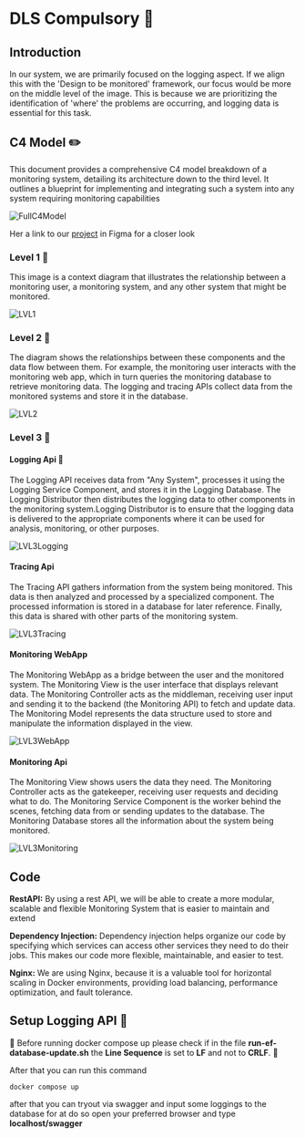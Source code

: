 # **DLS Compulsory** :monocle_face:

## Introduction

In our system, we are primarily focused on the logging aspect. If we align this with the 'Design to be monitored' framework, our focus would be more on the middle level of the image. This is because we are prioritizing the identification of 'where' the problems are occurring, and logging data is essential for this task.

## **C4 Model** :pencil2:

This document provides a comprehensive C4 model breakdown of a monitoring system, detailing its architecture down to the third level. It outlines a blueprint for implementing and integrating such a system into any system requiring monitoring capabilities

![FullC4Model](https://github.com/Rogengell/DLS-Compulsory-Logging-Api/blob/main/Diagrams/C4Model.png)

Her a link to our [project](https://www.figma.com/board/892iLuWnOICp8H1fiWFxyl/DLS-Compulsory?node-id=38-425&node-type=section&t=nANISoYMvT7RMDkZ-0) in Figma for a closer look

### **Level 1** :bricks:

This image is a context diagram that illustrates the relationship between a monitoring user, a monitoring system, and any other system that might be monitored.

![LVL1](https://github.com/Rogengell/DLS-Compulsory-Logging-Api/blob/main/Diagrams/Level%201%20Monetoring%20System%20context%20diagram.png)

### **Level 2** :hammer:

The diagram shows the relationships between these components and the data flow between them. For example, the monitoring user interacts with the monitoring web app, which in turn queries the monitoring database to retrieve monitoring data. The logging and tracing APIs collect data from the monitored systems and store it in the database.

![LVL2](https://github.com/Rogengell/DLS-Compulsory-Logging-Api/blob/main/Diagrams/Level%202%20Container%20diagram%20Monetoring%20System.png)

### **Level 3** :wrench:

#### Logging Api :goal_net:

The Logging API receives data from "Any System", processes it using the Logging Service Component, and stores it in the Logging Database. The Logging Distributor then distributes the logging data to other components in the monitoring system.Logging Distributor is to ensure that the logging data is delivered to the appropriate components where it can be used for analysis, monitoring, or other purposes.

![LVL3Logging](https://github.com/Rogengell/DLS-Compulsory-Logging-Api/blob/main/Diagrams/Level%203%20Components%20diagram%20-%20Logging%20API.png)

#### Tracing Api

The Tracing API gathers information from the system being monitored. This data is then analyzed and processed by a specialized component. The processed information is stored in a database for later reference. Finally, this data is shared with other parts of the monitoring system.

![LVL3Tracing](https://github.com/Rogengell/DLS-Compulsory-Logging-Api/blob/main/Diagrams/Level%203%20Components%20diagram%20-%20Tracing%20API.png)

#### Monitoring WebApp

The Monitoring WebApp as a bridge between the user and the monitored system. The Monitoring View is the user interface that displays relevant data. The Monitoring Controller acts as the middleman, receiving user input and sending it to the backend (the Monitoring API) to fetch and update data. The Monitoring Model represents the data structure used to store and manipulate the information displayed in the view.

![LVL3WebApp](https://github.com/Rogengell/DLS-Compulsory-Logging-Api/blob/main/Diagrams/Level%203%20Components%20diagram%20-%20Monitoring%20WebApp.png)

#### Monitoring Api

The Monitoring View shows users the data they need. The Monitoring Controller acts as the gatekeeper, receiving user requests and deciding what to do. The Monitoring Service Component is the worker behind the scenes, fetching data from or sending updates to the database. The Monitoring Database stores all the information about the system being monitored.

![LVL3Monitoring](https://github.com/Rogengell/DLS-Compulsory-Logging-Api/blob/main/Diagrams/Level%203%20Components%20diagram%20-%20Monitoring%20API.png)

## **Code**

**RestAPI:**
By using a rest API, we will be able to create a more modular, scalable and flexible Monitoring System that is easier to maintain and extend

**Dependency Injection:**
Dependency injection helps organize our code by specifying which services can access other services they need to do their jobs. This makes our code more flexible, maintainable, and easier to test.

**Nginx:**
We are using Nginx, because it is a valuable tool for horizontal scaling in Docker environments, providing load balancing, performance optimization, and fault tolerance.

## **Setup Logging API** :rocket:

:rotating_light: Before running docker compose up please check if in the file **run-ef-database-update.sh** the **Line Sequence** is set to **LF** and not to **CRLF**. :rotating_light:

After that you can run this command

```
docker compose up
```

after that you can tryout via swagger and input some loggings to the database
for at do so open your preferred browser and type **localhost/swagger**
